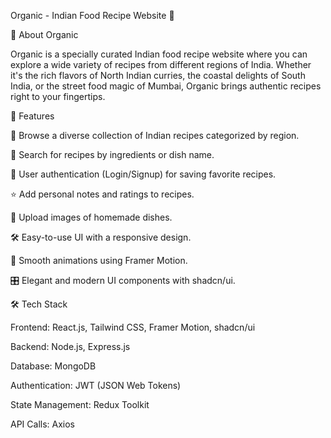 Organic - Indian Food Recipe Website 🍛

🌿 About Organic

Organic is a specially curated Indian food recipe website where you can explore a wide variety of recipes from different regions of India. Whether it's the rich flavors of North Indian curries, the coastal delights of South India, or the street food magic of Mumbai, Organic brings authentic recipes right to your fingertips.

🚀 Features

📜 Browse a diverse collection of Indian recipes categorized by region.

🔎 Search for recipes by ingredients or dish name.

📝 User authentication (Login/Signup) for saving favorite recipes.

⭐ Add personal notes and ratings to recipes.

📸 Upload images of homemade dishes.

🛠️ Easy-to-use UI with a responsive design.

🎨 Smooth animations using Framer Motion.

🎛️ Elegant and modern UI components with shadcn/ui.

🛠️ Tech Stack

Frontend: React.js, Tailwind CSS, Framer Motion, shadcn/ui

Backend: Node.js, Express.js

Database: MongoDB

Authentication: JWT (JSON Web Tokens)

State Management: Redux Toolkit

API Calls: Axios
 
